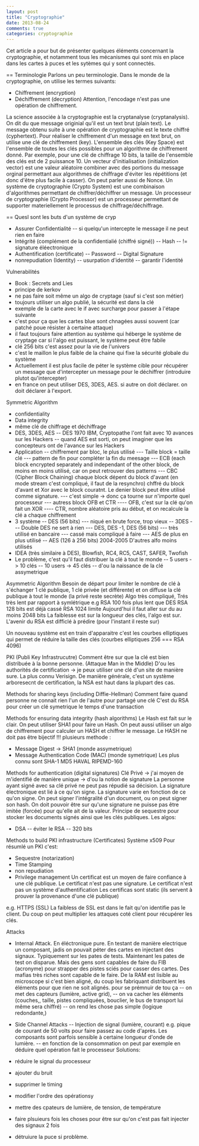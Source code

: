 ```yaml
---
layout: post
title: "Cryptographie"
date: 2013-08-24
comments: true
categories: cryptographie
---
```


Cet article a pour but de présenter quelques éléments concernant la cryptographie, et notamment tous les mécanismes qui sont mis en place dans les cartes à puces et les sytèmes qui y sont connectés.

== Terminologie
Parlons un peu terminologie. Dans le monde de la cryptographie, on utilise les termes suivants:
- Chiffrement (encryption)
- Déchiffrement (decryption)
Attention, l'encodage n'est pas une opération de chiffrement.

La science associée à la cryptographie est la cryptanalyse (cryptanalysis).
On dit du que message originial qu'il est un text brut (plain text).
Le message obtenu suite à une opération de cryptographie est le texte chiffré (cyphertext).
Pour réaliser le chiffrement d'un message en text brut, on utilise une clé de chiffrement (key).
L'ensemble des clés (Key Space) est l'ensemble de toutes les clés possibles pour un algorithme de chiffrement donné. Par exemple, pour une clé de chiffrage 10 bits, la taille de l'ensemble des clés est de 2 puissance 10.
Un vecteur d'initialisation (initialization vector) est une valeur aléatoire combiner avec des portions du message orginal permettant aux algorithmes de chiffrage d'éviter les répétitions (et donc d'être plus facile à casser). On peut parler aussi de Nonce.
Un système de cryptographie (Crypto System) est une combinaison d'algorithmes permettant de chiffrer/déchiffrer un message.
Un processeur de cryptographie (Crypto Processor) est un processeur permettant de supporter materiellement le processus de chiffrage/déchiffrage.

== 
Quesl sont les buts d'un système de cryp
- Assurer Confidentialité
-- si quelqu'un intercepte le message il ne peut rien en faire
- Intégrité (complément de la confidentialié (chiffré signé))
-- Hash
-- != signature éléectronique
- Authentification (certificate)
-- Password
-- Digital Signature
- nonrepudiation (Identity)
-- usurpation d'identité
-- garantir l'identité

Vulnerabilités
- Book : Secrets and Lies
- principe de kerkov
- ne pas faire soit même un algo de cryptage (sauf si c'est son métier)
- toujours utiliser un algo publié, la sécurité est dans la clé
- exemple de la carte avec le if avec surcharge pour passer à l'étape suivante
- c'est  pour ça que les cartes blue sont chnagées aussi souvent (car patché poue résister à certaine attaque)
- il faut toujours faire attention au système qui héberge le système de cryptage car si l'algo est puissant, le système peut être fabile
- clé 256 bits c'est assez pour la vie de l'univers
- c'est le maillon le plus faible de la chaine qui fixe la sécurité globale du système
- Actuellement il est plus facile de péter le système cible pour récupérer un message que d'intercepter un message pour le déchiffrer (introduire plutot qu'intercepter)
- en france on peut utiliser DES, 3DES, AES. si autre on doit déclarer. on doit déclarer à l'export.


Symmetric Algorithm
- confidentiality
- Data integrity
- même clé de chiffrage et déchiffrage
- DES, 3DES, AES
-- DES 1970 IBM, Cryptopathe l'ont fait avec 10 avances sur les Hackers
-- quand AES est sorti, on peut imaginer que les concepteurs ont de l'avance sur les Hackers
- Application
-- chiffrement par bloc, le plus utilisé
--- Taille block = taille clé
--- pattern de fin pour compléter la fin du meesage
--- ECB (each block encrypted separately and independant of the other block, de moins en moins utilisé, car on peut retrouver des patterns
--- CBC (Cipher Block Chaining) chaque block dépent du block d'avant (en mode stream c'est compliqué, il faut de la resynchro) chffré du block d'avant et Xor avec le block couratnt. Le denier block peut être utilisé comme signature.
--- c'est simple -> donc ça tourne sur n'importe quel processeur
--- autress block OFB et CTR
---- OFB, c'est sur la clé qu'on fait un XOR
---- CTR, nombre aléatoire pris au début, et on recalcule la clé a chaque chiffrement
- 3 système
-- DES (56 bits)
--- niqué en brute force, trop vieux
-- 3DES
--- Double DES ne sert à rien
--- DES, DES -1, DES (56 bits)
--- très utilisé en bancaire
--- cassé mais compliqué à faire
--- AES de plus en plus utilisé
-- AES (126 à 256 bits) 2004-2005
D'autres alfo moins utilisés
- IDEA (très similaire à DES), Blowfish, RC4, RC5, CAST, SAFER, Twofish
- Le problème, c'est qu'il faut distribuer la clé à tout le monde
-- 5 users -> 10 clés
-- 10 users -> 45 clés
-- d'ou la naissance de la clé assymetrique

Asymmetric Algorithm
Besoin de départ pour limiter le nombre de clé à s'échanger
1 clé publique, 1 clé privée (et différente) et on diffuse la clé publique à tout le monde (la privé reste secrète)
Algo très compliqué, Trés très lent par rapport à symlétrique
e.g RSA 100 fois plus lent que DES
RSA 128 bits est déjà cassé
RSA 1024 limite
Aujourd'hui il faut aller sur du au moins 2048 bits
La faiblesse est sur la longueur des clés, l'algo est sur.
L'avenir du RSA est difficlé à prédire (pour l'instant il reste sur)

Un nouveau système est en train d'apparaitre c'est les courbes elliptiques qui permet de réduire la taille des clés (courbes elliptiques 256 === RSA 4096)

PKI (Publi Key Infrastrucutre)
Comment être sur que la clé est bien distribuée à la bonne personne. (Attaque Man in the Middle)
D'ou les authorités de certification -> je peux utiliser une clé d'un site de manière sure.
La plus connu Verisign.
De manière générale, c'est un système arboresecnt de certification, la NSA est haut dans la plupart des cas.

Methods for sharing keys (including Diffie-Hellman)
Comment faire quand personne ne connait rien l'un de l'autre pour partagé une clé
C'est du RSA pour créer un clé symetrique le temps d'une transaction

Methods for ensuring data integrity (hash algorithms)
Le Hash est fait sur le clair. On peut utiliser SHA1 pour faire un Hash.
On peut aussi utiliser un algo de chiffrement pour calculer un HASH et chiffrer le message.
Le HASH ne doit pas être bijectif !!!
plusieurs methode :
- Message Digest -> SHA1 (monde assymetrique)
- Message Authentication Code (MAC) (monde symetrique)
Les plus connu sont
SHA-1
MD5
HAVAL
RIPEMD-160

Methods for authentication (digital signatures)
Clé Privé -> j'ai moyen de m'identifié de manière unique -> d'ou la notion de signature
La personne ayant signé avec sa clé privé ne peut pas répudié sa décision.
La signature électronique est lié à ce qu'on signe. La signature varie en fonction de ce qu'on signe.
On peut signer l'intégralité d'un document, ou on peut signer son hash.
On doit pouvoir être sur qu'une signature ne puisse pas être imitée (forcée) pour qu'elle ait de la valeur.
Principe de sequestre pour stocker les documents signés ainsi que les clés publiques.
Les algos:
- DSA
-- éviter le RSA
-- 320 bits

Methods to build PKI infrastructure (Certificates)
Système x509
Pour résumlé un PKI c'est:
- Sequestre (notarization)
- Time Stamping
- non repudiation
- Privilege management
Un certificat est un moyen de faire confiance à une clé publique.
Le certificat n'est pas une signature.
Le certificat n'est pas un système d'authentification
Les certificas sont static (ils servent à prouver la provenance d'une clé publique)

e.g. HTTPS (SSL)
La faibless de SSL est dans le fait qu'on identifie pas le client. Du coup on peut multiplier les attaques coté client pour récupérer les clés.

Attacks
- Internal Attack. En éléctronique pure. En testant de manière electrique un composant, jadis on pouvait péter des cartes en injectant des signaux. Typiquement sur les pates de tests. Maintenant les pates de test on disparue. Mais des gens sont capables de faire du FIB (acronyme) pour strapper des pistes sciés pour casser des cartes. Des mafias très riches sont capable de le faire. De la RAM est lisible au microscope si c'est bien aligné, du coup les fabriquant distribuent les éléments pour que rien ne soit alignés.
pour se prémnuir de tou ça
-- on met des capteurs (lumière, active grid),
-- on va cacher les éléments (couches,, taille, pistes compliquées, bouclier, le bus de transport lui même sera chiffré)
-- on rend les chose pas simple (logique redondante,)

- Side Channel Attacks
-- Injection de signal  (lumière, courant) e.g. pique de courant de 50 volts pour faire passez au code d'après. Les composants sont parfois sensible à certaine longueur d'onde de lumière.
-- en fonction de la consommation on peut par exemple en déduire quel opération fait le processeur
Solutions:
- réduire le signal du processeur
- ajouter du bruit
- supprimer le timing
- modifier l'ordre des opérationsy
- mettre des cpateurs de lumière, de tension, de température
- faire plsuieurs fois les choses pour être sur qu'on c'est pas fait injecter des signaux 2 fois
- détruiure la puce si problème.
